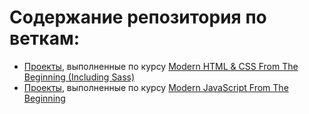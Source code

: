 # Содержание репозитория по веткам:

- [Проекты](https://github.com/hemerno/udemy_courses/tree/html_css_course), выполненные по курсу [Modern HTML & CSS From The Beginning (Including Sass)](https://www.udemy.com/course/modern-html-css-from-the-beginning/)
- [Проекты](https://github.com/hemerno/udemy_courses/tree/js_course), выполненные по курсу [Modern JavaScript From The Beginning](https://www.udemy.com/course/modern-javascript-from-the-beginning/)
